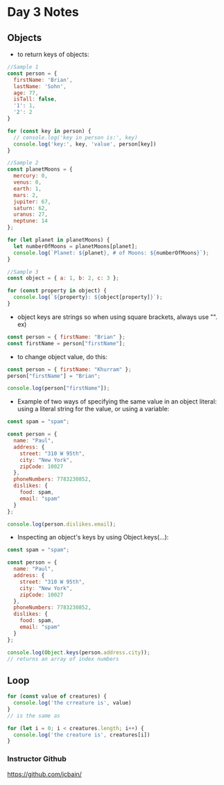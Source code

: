 # Day 3 Notes

## Objects
- to return keys of objects: 
```javascript
//Sample 1
const person = {
  firstName: 'Brian',
  lastName: 'Sohn',
  age: 77,
  isTall: false,
  '1': 1,
  '2': 2
}

for (const key in person) {
  // console.log('key in person is:', key)
  console.log('key:', key, 'value', person[key])
}
``` 
```javascript
//Sample 2
const planetMoons = {
  mercury: 0,
  venus: 0,
  earth: 1,
  mars: 2,
  jupiter: 67,
  saturn: 62,
  uranus: 27,
  neptune: 14
};

for (let planet in planetMoons) {
  let numberOfMoons = planetMoons[planet];
  console.log(`Planet: ${planet}, # of Moons: ${numberOfMoons}`);
}
```
```javascript
//Sample 3
const object = { a: 1, b: 2, c: 3 };

for (const property in object) {
  console.log(`${property}: ${object[property]}`);
}
```

- object keys are strings so when using square brackets, always use "". ex) 
```javascript
const person = { firstName: "Brian" };
const firstName = person["firstName"];
```
- to change object value, do this: 
```javascript
const person = { firstName: "Khurram" };
person["firstName"] = "Brian";

console.log(person["firstName"]);
```

- Example of two ways of specifying the same value in an object literal: using a literal string for the value, or using a variable: 
```javascript
const spam = "spam";

const person = {
  name: "Paul",
  address: {
    street: "310 W 95th",
    city: "New York",
    zipCode: 10027
  },
  phoneNumbers: 7783230852,
  dislikes: {
    food: spam,
    email: "spam"
  }
};

console.log(person.dislikes.email);
```

- Inspecting an object's keys by using Object.keys(...): 
```javascript
const spam = "spam";

const person = {
  name: "Paul",
  address: {
    street: "310 W 95th",
    city: "New York",
    zipCode: 10027
  },
  phoneNumbers: 7783230852,
  dislikes: {
    food: spam,
    email: "spam"
  }
};

console.log(Object.keys(person.address.city));
// returns an array of index numbers 
```

## Loop

```javascript  
for (const value of creatures) {
  console.log('the crreature is', value)
}
// is the same as 

for (let i = 0; i < creatures.length; i++) {
  console.log('the creature is', creatures[i])
}
```

### Instructor Github
https://github.com/jcbain/ 
